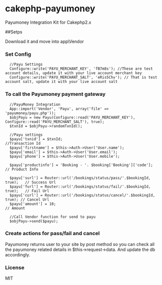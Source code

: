 # cakephp-payumoney
Payumoney Integration Kit for Cakephp2.x

##Setps

Download it and move into app\Vendor

### Set Config
```
  //Payu Settings
  Configure::write('PAYU_MERCHANT_KEY', 'fB7m8s'); //These are test account details, update it with your live account merchant key
  Configure::write('PAYU_MERCHANT_SALT', 'eRis5Chv'); // That is test account salt, update it with your live account salt
```

### To call the Payumoney payment gateway
```
  //PayuMoney Integration
  App::import('Vendor', 'Payu', array('file' => 'payumoney/payu.php'));
  $objPayu = new Payu(Configure::read('PAYU_MERCHANT_KEY'), Configure::read('PAYU_MERCHANT_SALT'), true);
  $txnId = $objPayu->randomTxnId();
  
  //Payu settings
  $payu['txnid'] = $txnId;                                                  //Transaction Id
  $payu['firstname'] = $this->Auth->User('User.name');
  $payu['email'] = $this->Auth->User('User.email');
  $payu['phone'] = $this->Auth->User('User.mobile');
  
  $payu['productinfo'] = 'Booking - '. $booking['Booking']['code'];         // Product Info
  
  $payu['surl'] = Router::url('/bookings/status/pass/'.$bookingId, true);   // Success Url
  $payu['furl'] = Router::url('/bookings/status/fail/'.$bookingId, true);   // Fail Url
  $payu['curl'] = Router::url('/bookings/status/cancel/'.$bookingId, true); // Cancel Url
  $payu['amount'] = 10;                                                     // Amount
  
  //Call Vendor function for send to payu
  $objPayu->send($payu);
```

### Create actions for pass/fail and cancel

Payumoney returns user to your site by post method so you can check all the payumoney related details in $this->request->data.
And update the db accordingly.

### License
MIT
